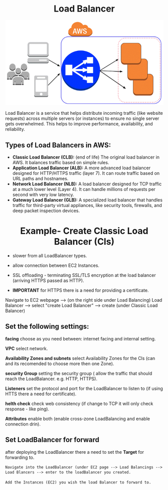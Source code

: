 <div align="center">

# **Load Balancer**
![LoadBalancer](../pic/LoadBalancer.gif)

</div>

Load Balancer is a service that helps distribute incoming traffic (like website requests) across multiple servers (or instances) to ensure no single server gets overwhelmed. This helps to improve performance, availability, and reliability.

## Types of Load Balancers in AWS:

  * __Classic Load Balancer (CLB):__ (end of life) The original load balancer in AWS. It balances traffic based on simple rules.
  * __Application Load Balancer (ALB):__ A more advanced load balancer designed for HTTP/HTTPS traffic (layer 7). It can route traffic based on URL paths and hostnames.
  * __Network Load Balancer (NLB):__ A load balancer designed for TCP traffic at a much lower level (Layer 4). It can handle millions of requests per second with very low latency.
  * __Gateway Load Balancer (GLB):__ A specialized load balancer that handles traffic for third-party virtual appliances, like security tools, firewalls, and deep packet inspection devices.

<div align="center">

# **Example- Create Classic Load Balancer (Cls)**

</div>

  * slower from all LoadBalancer types.
  * allow connection between EC2 Instances.
  * SSL offloading - terminating SSL/TLS encryption at the load balancer (arriving HTTPS passed as HTTP).

  * __IMPORTANT__ for HTTPS there is a need for providing a certificate.

Navigate to EC2 webpage --> (on the right side under Load Balancing) Load Balancer --> select "create Load Balancer" --> create (under Classic Load Balancer)

## Set the following settings:

   __facing__ choose as you need between: internet facing and internal setting.
   
   __VPC__ select network.
   
   __Availability Zones and subnets__ select Availability Zones for the Cls (can and its recomended to choose more then one Zone).
   
   __security Group__ setting the security group ( allow the traffic that should reach the LoadBalancer. e.g. HTTP, HTTPS).
   
   __Listeners__ set the protocol and port for the LoadBalancer to listen to (if using HTTS there a need for certificate).
   
   __helth check__ check web consistency (if change to TCP it will only check response - like ping).
   
   __Attributes__ enable both (enable cross-zone LoadBalancing and enable connection drin).

## Set LoadBalancer for forward

after deploying the LoadBalancer there a need to set the __Target__ for forwarding to.

    Navigate into the LoadBalancer (under EC2 page --> Load Balancings --> Load Blancers --> enter to the loadBalancer you created.

    Add the Instances (EC2) you wish the load Balancer to forward to.
    
